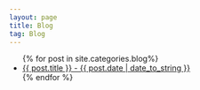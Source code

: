 ```yaml
---
layout: page
title: Blog
tag: Blog
---
```


<div class="blogposts">
	<div class="blogpost">
		<ul>
			{% for post in site.categories.blog%}
				<li>
					<a class="menu" href="{{ post.url }}">
					  {{ post.title }}  -  {{ post.date | date_to_string }}
					</a>
				</li>
			{% endfor %}
		</ul>
	</div>
</div>
<br>